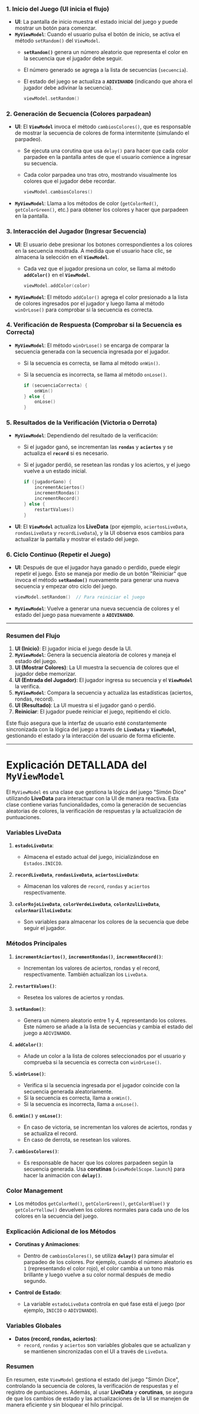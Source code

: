 ### 1. **Inicio del Juego (UI inicia el flujo)**

- **UI**: La pantalla de inicio muestra el estado inicial del juego y puede mostrar un botón para comenzar.
- **`MyViewModel`**: Cuando el usuario pulsa el botón de inicio, se activa el método `setRandom()` del `ViewModel`.
    - **`setRandom()`** genera un número aleatorio que representa el color en la secuencia que el jugador debe seguir.
    - El número generado se agrega a la lista de secuencias (`secuencia`).
    - El estado del juego se actualiza a **`ADIVINANDO`** (indicando que ahora el jugador debe adivinar la secuencia).

      ```kotlin
      viewModel.setRandom()
      ```

### 2. **Generación de Secuencia (Colores parpadean)**

- **UI**: El **`ViewModel`** invoca el método `cambiosColores()`, que es responsable de mostrar la secuencia de colores de forma intermitente (simulando el parpadeo).
    - Se ejecuta una corutina que usa `delay()` para hacer que cada color parpadee en la pantalla antes de que el usuario comience a ingresar su secuencia.
    - Cada color parpadea uno tras otro, mostrando visualmente los colores que el jugador debe recordar.

      ```kotlin
      viewModel.cambiosColores()
      ```

- **`MyViewModel`**: Llama a los métodos de color (`getColorRed()`, `getColorGreen()`, etc.) para obtener los colores y hacer que parpadeen en la pantalla.

### 3. **Interacción del Jugador (Ingresar Secuencia)**

- **UI**: El usuario debe presionar los botones correspondientes a los colores en la secuencia mostrada. A medida que el usuario hace clic, se almacena la selección en el **`ViewModel`**.
    - Cada vez que el jugador presiona un color, se llama al método **`addColor()`** en el **`ViewModel`**.

      ```kotlin
      viewModel.addColor(color)
      ```

- **`MyViewModel`**: El método `addColor()` agrega el color presionado a la lista de colores ingresados por el jugador y luego llama al método `winOrLose()` para comprobar si la secuencia es correcta.

### 4. **Verificación de Respuesta (Comprobar si la Secuencia es Correcta)**

- **`MyViewModel`**: El método `winOrLose()` se encarga de comparar la secuencia generada con la secuencia ingresada por el jugador.
    - Si la secuencia es correcta, se llama al método `onWin()`.
    - Si la secuencia es incorrecta, se llama al método `onLose()`.

      ```kotlin
      if (secuenciaCorrecta) {
          onWin()
      } else {
          onLose()
      }
      ```

### 5. **Resultados de la Verificación (Victoria o Derrota)**

- **`MyViewModel`**: Dependiendo del resultado de la verificación:
    - Si el jugador ganó, se incrementan las **`rondas`** y **`aciertos`** y se actualiza el **`record`** si es necesario.
    - Si el jugador perdió, se resetean las rondas y los aciertos, y el juego vuelve a un estado inicial.

      ```kotlin
      if (jugadorGano) {
          incrementAciertos()
          incrementRondas()
          incrementRecord()
      } else {
          restartValues()
      }
      ```

- **UI**: El **`ViewModel`** actualiza los **LiveData** (por ejemplo, `aciertosLiveData`, `rondasLiveData` y `recordLiveData`), y la UI observa esos cambios para actualizar la pantalla y mostrar el estado del juego.

### 6. **Ciclo Continuo (Repetir el Juego)**

- **UI**: Después de que el jugador haya ganado o perdido, puede elegir repetir el juego. Esto se maneja por medio de un botón "Reiniciar" que invoca el método **`setRandom()`** nuevamente para generar una nueva secuencia y empezar otro ciclo del juego.

    ```kotlin
    viewModel.setRandom()  // Para reiniciar el juego
    ```

- **`MyViewModel`**: Vuelve a generar una nueva secuencia de colores y el estado del juego pasa nuevamente a **`ADIVINANDO`**.

---

### Resumen del Flujo

1. **UI (Inicio)**: El jugador inicia el juego desde la UI.
2. **`MyViewModel`**: Genera la secuencia aleatoria de colores y maneja el estado del juego.
3. **UI (Mostrar Colores)**: La UI muestra la secuencia de colores que el jugador debe memorizar.
4. **UI (Entrada del Jugador)**: El jugador ingresa su secuencia y el **`ViewModel`** la verifica.
5. **`MyViewModel`**: Compara la secuencia y actualiza las estadísticas (aciertos, rondas, record).
6. **UI (Resultado)**: La UI muestra si el jugador ganó o perdió.
7. **Reiniciar**: El jugador puede reiniciar el juego, repitiendo el ciclo.

Este flujo asegura que la interfaz de usuario esté constantemente sincronizada con la lógica del juego a través de **`LiveData`** y **`ViewModel`**, gestionando el estado y la interacción del usuario de forma eficiente.

---------------------------------------------------------------------------------------------------------------------------------------------------

# Explicación DETALLADA del `MyViewModel`

El `MyViewModel` es una clase que gestiona la lógica del juego "Simón Dice" utilizando **LiveData** para interactuar con la UI de manera reactiva. Esta clase contiene varias funcionalidades, como la generación de secuencias aleatorias de colores, la verificación de respuestas y la actualización de puntuaciones.

### Variables LiveData

1. **`estadoLiveData`**:
    - Almacena el estado actual del juego, inicializándose en `Estados.INICIO`.

2. **`recordLiveData`**, **`rondasLiveData`**, **`aciertosLiveData`**:
    - Almacenan los valores de `record`, `rondas` y `aciertos` respectivamente.

3. **`colorRojoLiveData`**, **`colorVerdeLiveData`**, **`colorAzulLiveData`**, **`colorAmarilloLiveData`**:
    - Son variables para almacenar los colores de la secuencia que debe seguir el jugador.

### Métodos Principales

1. **`incrementAciertos()`**, **`incrementRondas()`**, **`incrementRecord()`**:
    - Incrementan los valores de aciertos, rondas y el record, respectivamente. También actualizan los `LiveData`.

2. **`restartValues()`**:
    - Resetea los valores de aciertos y rondas.

3. **`setRandom()`**:
    - Genera un número aleatorio entre 1 y 4, representando los colores. Este número se añade a la lista de secuencias y cambia el estado del juego a `ADIVINANDO`.

4. **`addColor()`**:
    - Añade un color a la lista de colores seleccionados por el usuario y comprueba si la secuencia es correcta con `winOrLose()`.

5. **`winOrLose()`**:
    - Verifica si la secuencia ingresada por el jugador coincide con la secuencia generada aleatoriamente.
    - Si la secuencia es correcta, llama a `onWin()`.
    - Si la secuencia es incorrecta, llama a `onLose()`.

6. **`onWin()`** y **`onLose()`**:
    - En caso de victoria, se incrementan los valores de aciertos, rondas y se actualiza el record.
    - En caso de derrota, se resetean los valores.

7. **`cambiosColores()`**:
    - Es responsable de hacer que los colores parpadeen según la secuencia generada. Usa **corutinas** (`viewModelScope.launch`) para hacer la animación con **`delay()`**.

### Color Management

- Los métodos `getColorRed()`, `getColorGreen()`, `getColorBlue()` y `getColorYellow()` devuelven los colores normales para cada uno de los colores en la secuencia del juego.

### Explicación Adicional de los Métodos

- **Corutinas y Animaciones**:
    - Dentro de `cambiosColores()`, se utiliza **`delay()`** para simular el parpadeo de los colores. Por ejemplo, cuando el número aleatorio es `1` (representando el color rojo), el color cambia a un tono más brillante y luego vuelve a su color normal después de medio segundo.

- **Control de Estado**:
    - La variable `estadoLiveData` controla en qué fase está el juego (por ejemplo, `INICIO` o `ADIVINANDO`).

### Variables Globales

- **Datos (record, rondas, aciertos)**:
    - `record`, `rondas` y `aciertos` son variables globales que se actualizan y se mantienen sincronizadas con el UI a través de `LiveData`.

### Resumen

En resumen, este `ViewModel` gestiona el estado del juego "Simón Dice", controlando la secuencia de colores, la verificación de respuestas y el registro de puntuaciones. Además, al usar **LiveData** y **corutinas**, se asegura de que los cambios de estado y las actualizaciones de la UI se manejen de manera eficiente y sin bloquear el hilo principal.

